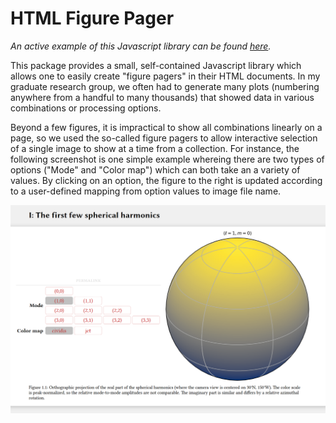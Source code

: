 # HTML Figure Pager

*An active example of this Javascript library can be found
[here](https://jmert.github.io/html-figure-pager/index.html).*

This package provides a small, self-contained Javascript library which allows one to
easily create "figure pagers" in their HTML documents.
In my graduate research group, we often had to generate many plots (numbering anywhere from
a handful to many thousands) that showed data in various combinations or processing options.

Beyond a few figures, it is impractical to show all combinations linearly on a page, so we
used the so-called figure pagers to allow interactive selection of a single image to show
at a time from a collection.
For instance, the following screenshot is one simple example whereing there are two
types of options ("Mode" and "Color map") which can both take an a variety of values.
By clicking on an option, the figure to the right is updated according to a user-defined
mapping from option values to image file name.

![screenshot](screenshot.png)
